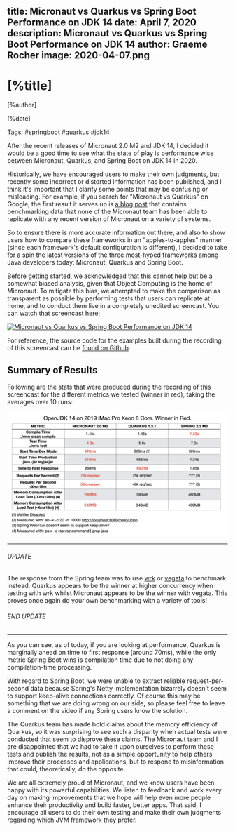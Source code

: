 title: Micronaut vs Quarkus vs Spring Boot Performance on JDK 14
date: April 7, 2020  
description: Micronaut vs Quarkus vs Spring Boot Performance on JDK 14
author: Graeme Rocher
image: 2020-04-07.png
---

# [%title]

[%author]

[%date] 

Tags: #springboot #quarkus #jdk14

After the recent releases of Micronaut 2.0 M2 and JDK 14, I decided it would be a good time to see what the state of play is performance wise between Micronaut, Quarkus, and Spring Boot on JDK 14 in 2020.

Historically, we have encouraged users to make their own judgments, but recently some incorrect or distorted information has been published, and I think it's important that I clarify some points that may be confusing or misleading. For example, if you search for "Micronaut vs Quarkus" on Google, the first result it serves up is [a blog post](https://simply-how.com/quarkus-vs-micronaut) that contains benchmarking data that none of the Micronaut team has been able to replicate with any recent version of Micronaut on a variety of systems.

So to ensure there is more accurate information out there, and also to show users how to compare these frameworks in an "apples-to-apples" manner (since each framework's default configuration is different), I decided to take for a spin the latest versions of the three most-hyped frameworks among Java developers today: Micronaut, Quarkus and Spring Boot.

Before getting started, we acknowledged that this cannot help but be a somewhat biased analysis, given that Object Computing is the home of Micronaut. To mitigate this bias, we attempted to make the comparison as transparent as possible by performing tests that users can replicate at home, and to conduct them live in a completely unedited screencast. You can watch that screencast here:

[![Micronaut vs Quarkus vs Spring Boot Performance on JDK 14](2020-04-07-img01.gif)](https://youtu.be/rJFgdFIs_k8 "Micronaut vs Quarkus vs Spring Boot Performance on JDK 14")

For reference, the source code for the examples built during the recording of this screencast can be [found on Github](https://github.com/graemerocher/framework-comparison-2020).

## Summary of Results

Following are the stats that were produced during the recording of this screencast for the different metrics we tested (winner in red), taking the averages over 10 runs:

![Summary of Results](2020-04-07-img02.jpeg)

----
###### UPDATE

The response from the Spring team was to use [wrk](https://github.com/wg/wrk) or [vegata](https://github.com/tsenart/vegeta) to benchmark instead. Quarkus appears to be the winner at higher concurrency when testing with wrk whilst Micronaut appears to be the winner with vegata. This proves once again do your own benchmarking with a variety of tools!

###### END UPDATE
----

As you can see, as of today, if you are looking at performance, Quarkus is marginally ahead on time to first response (around 70ms), while the only metric Spring Boot wins is compilation time due to not doing any compilation-time processing.

With regard to Spring Boot, we were unable to extract reliable request-per-second data because Spring's Netty implementation bizarrely doesn't seem to support keep-alive connections correctly. Of course this may be something that we are doing wrong on our side, so please feel free to leave a comment on the video if any Spring users know the solution.

The Quarkus team has made bold claims about the memory efficiency of Quarkus, so it was surprising to see such a disparity when actual tests were conducted that seem to disprove these claims. The Micronaut team and I are disappointed that we had to take it upon ourselves to perform these tests and publish the results, not as a simple opportunity to help others improve their processes and applications, but to respond to misinformation that could, theoretically, do the opposite. 

We are all extremely proud of Micronaut, and we know users have been happy with its powerful capabilities. We listen to feedback and work every day on making improvements that we hope will help even more people enhance their productivity and build faster, better apps. That said, I encourage all users to do their own testing and make their own judgments regarding which JVM framework they prefer.
